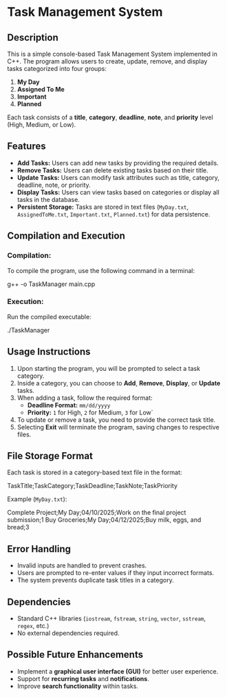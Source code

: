 # Task Management System

## Description
This is a simple console-based Task Management System implemented in C++. The program allows users to create, update, remove, and display tasks categorized into four groups: 

1. **My Day**
2. **Assigned To Me**
3. **Important**
4. **Planned**

Each task consists of a **title**, **category**, **deadline**, **note**, and **priority** level (High, Medium, or Low).

## Features
- **Add Tasks:** Users can add new tasks by providing the required details.
- **Remove Tasks:** Users can delete existing tasks based on their title.
- **Update Tasks:** Users can modify task attributes such as title, category, deadline, note, or priority.
- **Display Tasks:** Users can view tasks based on categories or display all tasks in the database.
- **Persistent Storage:** Tasks are stored in text files (`MyDay.txt`, `AssignedToMe.txt`, `Important.txt`, `Planned.txt`) for data persistence.

## Compilation and Execution

### Compilation:
To compile the program, use the following command in a terminal:

g++ -o TaskManager main.cpp

### Execution:
Run the compiled executable:

./TaskManager


## Usage Instructions

1. Upon starting the program, you will be prompted to select a task category.
2. Inside a category, you can choose to **Add**, **Remove**, **Display**, or **Update** tasks.
3. When adding a task, follow the required format:
   - **Deadline Format:** `mm/dd/yyyy`
   - **Priority:** `1` for High, `2` for Medium, `3` for Low`
4. To update or remove a task, you need to provide the correct task title.
5. Selecting **Exit** will terminate the program, saving changes to respective files.

## File Storage Format
Each task is stored in a category-based text file in the format:

TaskTitle;TaskCategory;TaskDeadline;TaskNote;TaskPriority

Example (`MyDay.txt`):

Complete Project;My Day;04/10/2025;Work on the final project submission;1 Buy Groceries;My Day;04/12/2025;Buy milk, eggs, and bread;3


## Error Handling
- Invalid inputs are handled to prevent crashes.
- Users are prompted to re-enter values if they input incorrect formats.
- The system prevents duplicate task titles in a category.

## Dependencies
- Standard C++ libraries (`iostream`, `fstream`, `string`, `vector`, `sstream`, `regex`, etc.)
- No external dependencies required.

## Possible Future Enhancements
- Implement a **graphical user interface (GUI)** for better user experience.
- Support for **recurring tasks** and **notifications**.
- Improve **search functionality** within tasks.
